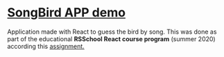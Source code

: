 # [SongBird APP demo](https://lenazamnius-songbird.netlify.app)

Application made with React to guess the bird by song.
This was done as part of the educational **RSSchool React course program** (summer 2020) according this [assignment.](https://github.com/rolling-scopes-school/tasks/blob/master/tasks/songbird.md)
